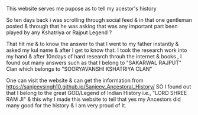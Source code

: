 This website serves me pupose as to tell my acestor's history

So ten days back i was scrolling through social feed & in that one gentleman posted & through that he was asking that was any important part been played by any Kshatriya or Rajput Legend ?

That hit me & to know the answer to that I went to my father instantly & asked my kul name & after I get to know that.
I took the research work into my hand & after 10ndays of hard research throuh the internet & books ,
I found out many answers such as that I belong to "SAKARWAL RAJPUT" Clan which belongs to "SOORYAVANSHI KSHATRIYA CLAN"

One can visit the website & can get the information from
https://sanjeevsingh10.github.io/Sanjeev_Ancestoral_History/
SO I found out that I belong to the great GOD/Legend of Indian History i.e., "LORD SHREE RAM JI" & 
this why I made this website to tell that yes my Ancestors did many good for the history & I am very proud of It.
